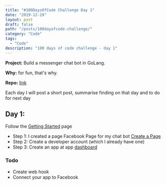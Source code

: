 ```yaml
---
title: "#100DaysOfCode Challenge Day 1"
date: "2019-12-29"
layout: post
draft: false
path: "/posts/100dayofcode-challenge/"
category: "Code"
tags:
  - "Code"
description: "100 days of code challenge - day 1"
---
```


**Project:** Build a messenger chat bot in GoLang.

**Why:** for fun, that's why.

**Repo:** [link](https://github.com/hchoang/go-chatbot)

Each day I will post a short post, summarise finding on that day and to do for next day

## Day 1: 

Follow the [Getting Started](https://developers.facebook.com/docs/messenger-platform/getting-started) page
- Step 1:  I created a page Facebook Page for my chat bot [Create a Page](https://www.facebook.com/pages/creation/)
- Step 2: Create a developer account (which I already have one)
- Step 3: Create an app at app [dashboard](https://developers.facebook.com/apps)

### Todo

- Create web hook
- Connect your app to Facebook